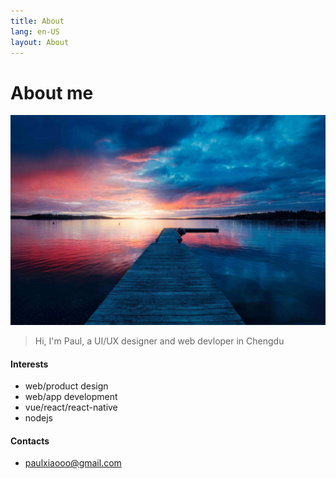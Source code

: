 ```yaml
---
title: About
lang: en-US
layout: About
---
```


# About me
![image](/bg.png)
> Hi, I'm Paul, a UI/UX designer and web devloper in Chengdu

#### Interests

- web/product design
- web/app development
- vue/react/react-native
- nodejs


#### Contacts
- paulxiaooo@gmail.com


